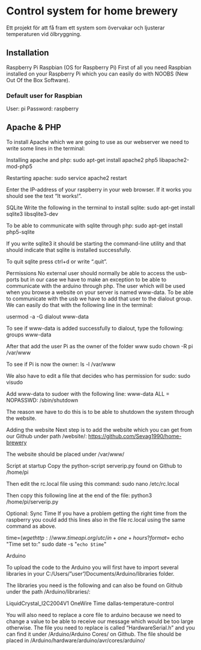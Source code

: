 # Control system for home brewery

Ett projekt för att få fram ett system som övervakar och ljusterar temperaturen vid ölbryggning.

## Installation
Raspberry Pi
Raspbian (OS for Raspberry Pi)
First of all you need Raspbian installed on your Raspberry Pi which you can easily do with NOOBS (New Out Of the Box Software).

### Default user for Raspbian
User: pi
Password: raspberry


## Apache & PHP
To install Apache which we are going to use as our webserver we need to write some lines in the terminal:

Installing apache and php:
sudo apt-get install apache2 php5 libapache2-mod-php5

Restarting apache:
sudo service apache2 restart
 
Enter the IP-address of your raspberry in your web browser. If it works you should see the text “It works!”. 


SQLite
Write the following in the terminal to install sqlite:
sudo apt-get install sqlite3 libsqlite3-dev

To be able to communicate with sqlite through php:
sudo apt-get install php5-sqlite

If you write sqlite3 it should be starting the command-line utility and that should indicate that sqlite is installed successfully.

To quit sqlite press ctrl+d or write “.quit”. 




Permissions
No external user should normally be able to access the usb-ports but in our case we have to make an exception to be able to communicate with the arduino through php. The user which will be used when you browse a website on your server is named www-data. To be able to communicate with the usb we have to add that user to the dialout group. We can easily do that with the following line in the terminal:

usermod -a -G dialout www-data

To see if www-data is added successfully to dialout, type the following:
groups www-data

After that add the user Pi as the owner of the folder www
sudo chown -R pi /var/www

To see if Pi is now the owner:
ls -l /var/www

We also have to edit a file that decides who has permission for sudo:
sudo visudo

Add www-data to sudoer with the following line:
www-data ALL = NOPASSWD: /sbin/shutdown

The reason we have to do this is to be able to shutdown the system through the website.



Adding the website
Next step is to add the website which you can get from our Github under path /website/:
https://github.com/Sevag1990/home-brewery

The website should be placed under /var/www/







Script at startup
Copy the python-script serverip.py found on Github to /home/pi

Then edit the rc.local file using this command:
sudo nano /etc/rc.local

Then copy this following line at the end of the file:
python3 /home/pi/serverip.py



Optional: Sync Time
If you have a problem getting the right time from the raspberry you could add this lines also in the file rc.local using the same command as above.

time=$(wget http://www.timeapi.org/utc/in+one+hours?format=%25d%20%25b%20%25Y%2$
echo "Time set to:"
sudo date -s "`echo $time`"



Arduino

To upload the code to the Arduino you will first have to import several libraries in your C:/Users/”user”/Documents/Arduino/libraries folder.

The libraries you need is the following and can also be found on Github under the path /Arduino/libraries/:

LiquidCrystal_I2C2004V1
OneWire
Time
dallas-temperature-control


You will also need to replace a core file to arduino because we need to change a value to be able to receive our message which would be too large otherwise. The file you need to replace is called “HardwareSerial.h” and you can find it under /Arduino/Arduino Cores/ on Github. The file should be placed in /Arduino/hardware/arduino/avr/cores/arduino/
